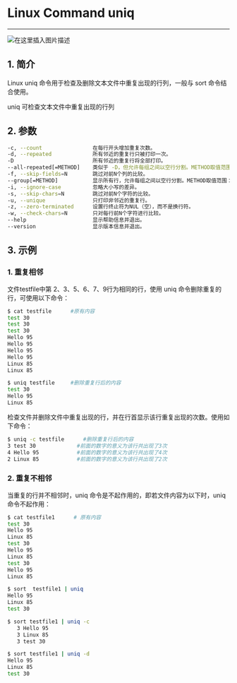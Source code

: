 #  Linux Command uniq



-------------

![在这里插入图片描述](https://i-blog.csdnimg.cn/blog_migrate/988a436e6cf95d7c6ac6b6fa443287ef.gif#pic_center)


##  1. 简介
Linux uniq 命令用于检查及删除文本文件中重复出现的行列，一般与 sort 命令结合使用。

uniq 可检查文本文件中重复出现的行列
##  2. 参数

```bash
-c, --count                在每行开头增加重复次数。
-d, --repeated             所有邻近的重复行只被打印一次。
-D                         所有邻近的重复行将全部打印。
--all-repeated[=METHOD]    类似于 -D，但允许每组之间以空行分割。METHOD取值范围{none(默认)，prepend，separate}。
-f, --skip-fields=N        跳过对前N个列的比较。
--group[=METHOD]           显示所有行，允许每组之间以空行分割。METHOD取值范围：{separate(默认)，prepend，append，both}。
-i, --ignore-case          忽略大小写的差异。
-s, --skip-chars=N         跳过对前N个字符的比较。
-u, --unique               只打印非邻近的重复行。
-z, --zero-terminated      设置行终止符为NUL（空），而不是换行符。
-w, --check-chars=N        只对每行前N个字符进行比较。
--help                     显示帮助信息并退出。
--version                  显示版本信息并退出。
```
## 3. 示例
### 1. 重复相邻
文件testfile中第 2、3、5、6、7、9行为相同的行，使用 uniq 命令删除重复的行，可使用以下命令：

```bash
$ cat testfile      #原有内容  
test 30  
test 30  
test 30  
Hello 95  
Hello 95  
Hello 95  
Hello 95  
Linux 85  
Linux 85 
```

```bash
$ uniq testfile     #删除重复行后的内容  
test 30  
Hello 95  
Linux 85 
```
检查文件并删除文件中重复出现的行，并在行首显示该行重复出现的次数。使用如下命令：

```bash
$ uniq -c testfile      #删除重复行后的内容  
3 test 30             #前面的数字的意义为该行共出现了3次  
4 Hello 95            #前面的数字的意义为该行共出现了4次  
2 Linux 85            #前面的数字的意义为该行共出现了2次 
```
### 2.  重复不相邻
当重复的行并不相邻时，uniq 命令是不起作用的，即若文件内容为以下时，uniq 命令不起作用：

```bash
$ cat testfile1      # 原有内容 
test 30  
Hello 95  
Linux 85 
test 30  
Hello 95  
Linux 85 
test 30  
Hello 95  
Linux 85 
```

```bash
$ sort  testfile1 | uniq
Hello 95  
Linux 85 
test 30

$ sort testfile1 | uniq -c
   3 Hello 95  
   3 Linux 85 
   3 test 30

$ sort testfile1 | uniq -d
Hello 95  
Linux 85 
test 30  
```

